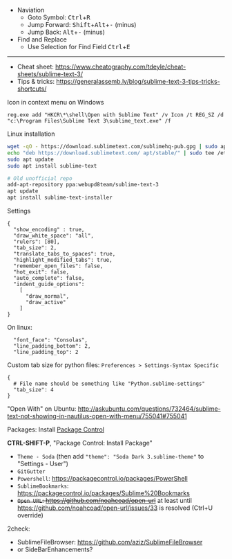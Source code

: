 * Naviation
   * Goto Symbol: <kbd>Ctrl</kbd>+<kbd>R</kbd>
   * Jump Forward: <kbd>Shift</kbd>+<kbd>Alt</kbd>+<kbd>-</kbd> (minus)
   * Jump Back: <kbd>Alt</kbd>+<kbd>-</kbd> (minus)
* Find and Replace
   * Use Selection for Find Field <kbd>Ctrl</kbd>+<kbd>E</kbd>

------
* Cheat sheet: https://www.cheatography.com/tdeyle/cheat-sheets/sublime-text-3/
* Tips & tricks: https://generalassemb.ly/blog/sublime-text-3-tips-tricks-shortcuts/

Icon in context menu on Windows
```
reg.exe add "HKCR\*\shell\Open with Sublime Text" /v Icon /t REG_SZ /d "c:\Program Files\Sublime Text 3\sublime_text.exe" /f
```
Linux installation
```bash
wget -qO - https://download.sublimetext.com/sublimehq-pub.gpg | sudo apt-key add -
echo "deb https://download.sublimetext.com/ apt/stable/" | sudo tee /etc/apt/sources.list.d/sublime-text.list
sudo apt update
sudo apt install sublime-text

# Old unofficial repo
add-apt-repository ppa:webupd8team/sublime-text-3
apt update
apt install sublime-text-installer
```
Settings
```
{
  "show_encoding" : true,
  "draw_white_space": "all",
  "rulers": [80],
  "tab_size": 2,
  "translate_tabs_to_spaces": true,
  "highlight_modified_tabs": true,
  "remember_open_files": false,
  "hot_exit": false,
  "auto_complete": false,
  "indent_guide_options":
    [
      "draw_normal",
      "draw_active"
    ]
}
```
On linux:
```
  "font_face": "Consolas",
  "line_padding_bottom": 2,
  "line_padding_top": 2
```
Custom tab size for python files: `Preferences > Settings-Syntax Specific`
```
{
  # File name should be something like "Python.sublime-settings"
  "tab_size": 4
}
```

"Open With" on Ubuntu: http://askubuntu.com/questions/732464/sublime-text-not-showing-in-nautilus-open-with-menu/755041#755041

Packages:
Install [Package Control](https://packagecontrol.io/installation#st3)

**CTRL-SHIFT-P**, "Package Control: Install Package"

* `Theme - Soda` (then add `"theme": "Soda Dark 3.sublime-theme"` to "Settings - User")
* `GitGutter`
* `Powershell`: https://packagecontrol.io/packages/PowerShell
* `SublimeBookmarks`: https://packagecontrol.io/packages/Sublime%20Bookmarks
* ~~`Open URL`: https://github.com/noahcoad/open-url~~ at least until https://github.com/noahcoad/open-url/issues/33 is resolved (Ctrl+U override)

2check:
* SublimeFileBrowser: https://github.com/aziz/SublimeFileBrowser
* or SideBarEnhancements?
